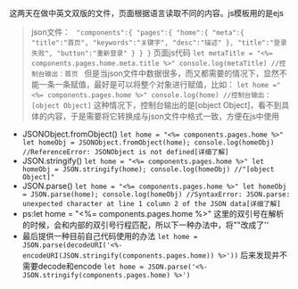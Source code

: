 这两天在做中英文双版的文件，页面根据语言读取不同的内容。js模板用的是ejs
>json文件： 
`
"components":{
  "pages":{
    "home":{
        "meta":{
          "title":"首页",
          "keywords":"关键字",
          "desc":"描述"
        },
       "title":"登录失败",
       "button":"重新登录"
    }
  }
}`
页面js代码
`let metaTitle = "<%= components.pages.home.meta.title %>"
console.log(metaTitle)
//控制台输出：首页 `
但是当json文件中数据很多，而又都需要的情况下，显然不能一条一条赋值，最好是可以将整个对象进行赋值，比如：
`let home ="<%= components.pages.home %>"
console.log(home)
//控制台输出：[object Object]`
这种情况下，控制台输出的是[object Object]，看不到具体的内容，于是需要将它转换成与json文件中格式一致，方便在js中使用
* JSONObject.fromObject()
`
let home = "<%= components.pages.home %>"
let homeObj = JSONObject.fromObject(home);
console.log(homeObj)
//ReferenceError: JSONObject is not defined[详细了解]
`
* JSON.stringify()
`
let home = "<%= components.pages.home %>"
let homeObj = JSON.stringify(home);
console.log(homeObj)
//"[object Object]"
`
* JSON.parse()
`
let home = "<%= components.pages.home %>"
let homeObj = JSON.parse(home);
console.log(homeObj)
//SyntaxError: JSON.parse: unexpected character at line 1 column 2 of the JSON data[详细了解]
`
* ps:let home = "<%= components.pages.home %>" 这里的双引号在解析的时候，会和内部的双引号行程匹配，所以下一种办法中，将""改成了''
* 最后提供一种目前自己代码使用的办法
 `
let home = JSON.parse(decodeURI('<%- encodeURI(JSON.stringify(components.pages.home)) %>'))
`
后来发现并不需要decode和encode
`
let home = JSON.parse('<%- JSON.stringify(components.pages.home) %>')
`
